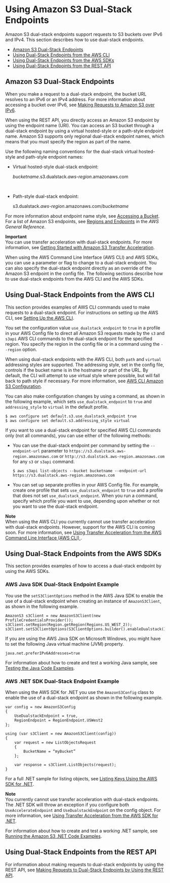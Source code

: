 # Using Amazon S3 Dual\-Stack Endpoints<a name="dual-stack-endpoints"></a>

Amazon S3 dual\-stack endpoints support requests to S3 buckets over IPv6 and IPv4\. This section describes how to use dual\-stack endpoints\.


+ [Amazon S3 Dual\-Stack Endpoints](#dual-stack-endpoints-description)
+ [Using Dual\-Stack Endpoints from the AWS CLI](#dual-stack-endpoints-cli)
+ [Using Dual\-Stack Endpoints from the AWS SDKs](#dual-stack-endpoints-sdks)
+ [Using Dual\-Stack Endpoints from the REST API](#dual-stack-endpoints-examples-rest-api)

## Amazon S3 Dual\-Stack Endpoints<a name="dual-stack-endpoints-description"></a>

When you make a request to a dual\-stack endpoint, the bucket URL resolves to an IPv6 or an IPv4 address\. For more information about accessing a bucket over IPv6, see [Making Requests to Amazon S3 over IPv6](ipv6-access.md)\.

When using the REST API, you directly access an Amazon S3 endpoint by using the endpoint name \(URI\)\. You can access an S3 bucket through a dual\-stack endpoint by using a virtual hosted\-style or a path\-style endpoint name\. Amazon S3 supports only regional dual\-stack endpoint names, which means that you must specify the region as part of the name\. 

Use the following naming conventions for the dual\-stack virtual hosted\-style and path\-style endpoint names:

+ Virtual hosted\-style dual\-stack endpoint: 

   *bucketname*\.s3\.dualstack\.*aws\-region*\.amazonaws\.com

   

+ Path\-style dual\-stack endpoint: 

  s3\.dualstack\.*aws\-region*\.amazonaws\.com/*bucketname*

For more information about endpoint name style, see [Accessing a Bucket](UsingBucket.md#access-bucket-intro)\. For a list of Amazon S3 endpoints, see [Regions and Endpoints](http://docs.aws.amazon.com/general/latest/gr/rande.html#s3_region) in the *AWS General Reference*\. 

**Important**  
You can use transfer acceleration with dual\-stack endpoints\. For more information, see [Getting Started with Amazon S3 Transfer Acceleration](transfer-acceleration.md#transfer-acceleration-getting-started)\.

When using the AWS Command Line Interface \(AWS CLI\) and AWS SDKs, you can use a parameter or flag to change to a dual\-stack endpoint\. You can also specify the dual\-stack endpoint directly as an override of the Amazon S3 endpoint in the config file\. The following sections describe how to use dual\-stack endpoints from the AWS CLI and the AWS SDKs\.

## Using Dual\-Stack Endpoints from the AWS CLI<a name="dual-stack-endpoints-cli"></a>

This section provides examples of AWS CLI commands used to make requests to a dual\-stack endpoint\. For instructions on setting up the AWS CLI, see [Setting Up the AWS CLI](setup-aws-cli.md)\.

You set the configuration value `use_dualstack_endpoint` to `true` in a profile in your AWS Config file to direct all Amazon S3 requests made by the `s3` and `s3api` AWS CLI commands to the dual\-stack endpoint for the specified region\. You specify the region in the config file or in a command using the `--region` option\. 

When using dual\-stack endpoints with the AWS CLI, both `path` and `virtual` addressing styles are supported\. The addressing style, set in the config file, controls if the bucket name is in the hostname or part of the URL\. By default, the CLI will attempt to use virtual style where possible, but will fall back to path style if necessary\. For more information, see [AWS CLI Amazon S3 Configuration](http://docs.aws.amazon.com/cli/latest/topic/s3-config.html)\.

You can also make configuration changes by using a command, as shown in the following example, which sets `use_dualstack_endpoint` to `true` and `addressing_style` to `virtual` in the default profile\.

```
$ aws configure set default.s3.use_dualstack_endpoint true
$ aws configure set default.s3.addressing_style virtual
```

If you want to use a dual\-stack endpoint for specified AWS CLI commands only \(not all commands\), you can use either of the following methods: 

+ You can use the dual\-stack endpoint per command by setting the `--endpoint-url` parameter to `https://s3.dualstack.aws-region.amazonaws.com` or `http://s3.dualstack.aws-region.amazonaws.com` for any `s3` or `s3api` command\.

  ```
  $ aws s3api list-objects --bucket bucketname --endpoint-url https://s3.dualstack.aws-region.amazonaws.com
  ```

+ You can set up separate profiles in your AWS Config file\. For example, create one profile that sets `use_dualstack_endpoint` to `true` and a profile that does not set `use_dualstack_endpoint`\. When you run a command, specify which profile you want to use, depending upon whether or not you want to use the dual\-stack endpoint\. 

**Note**  
When using the AWS CLI you currently cannot use transfer acceleration with dual\-stack endpoints\. However, support for the AWS CLI is coming soon\. For more information, see [Using Transfer Acceleration from the AWS Command Line Interface \(AWS CLI\) ](transfer-acceleration-examples.md#transfer-acceleration-examples-aws-cli)\. 

## Using Dual\-Stack Endpoints from the AWS SDKs<a name="dual-stack-endpoints-sdks"></a>

This section provides examples of how to access a dual\-stack endpoint by using the AWS SDKs\. 

### AWS Java SDK Dual\-Stack Endpoint Example<a name="dual-stack-endpoints-examples-java"></a>

You use the `setS3ClientOptions` method in the AWS Java SDK to enable the use of a dual\-stack endpoint when creating an instance of `AmazonS3Client`, as shown in the following example\. 

```
AmazonS3 s3Client = new AmazonS3Client(new ProfileCredentialsProvider());
s3Client.setRegion(Region.getRegion(Regions.US_WEST_2));
s3Client.setS3ClientOptions(S3ClientOptions.builder().enableDualstack().build());
```

If you are using the AWS Java SDK on Microsoft Windows, you might have to set the following Java virtual machine \(JVM\) property\. 

```
java.net.preferIPv6Addresses=true
```

For information about how to create and test a working Java sample, see [Testing the Java Code Examples](UsingTheMPDotJavaAPI.md#TestingJavaSamples)\. 

### AWS \.NET SDK Dual\-Stack Endpoint Example<a name="dual-stack-endpoints-examples-dotnet"></a>

When using the AWS SDK for \.NET you use the `AmazonS3Config` class to enable the use of a dual\-stack endpoint as shown in the following example\. 

```
var config = new AmazonS3Config
{
    UseDualstackEndpoint = true,
    RegionEndpoint = RegionEndpoint.USWest2
};

using (var s3Client = new AmazonS3Client(config))
{
    var request = new ListObjectsRequest
    {
        BucketName = “myBucket”
    };

    var response = s3Client.ListObjects(request);
}
```

For a full \.NET sample for listing objects, see [Listing Keys Using the AWS SDK for \.NET](ListingObjectKeysUsingNetSDK.md)\. 

**Note**  
You currently cannot use transfer acceleration with dual\-stack endpoints\. The \.NET SDK will throw an exception if you configure both `UseAccelerateEndpoint` and `UseDualstackEndpoint` on the config object\. For more information, see [Using Transfer Acceleration from the AWS SDK for \.NET](transfer-acceleration-examples.md#transfer-acceleration-examples-dotnet)\.

For information about how to create and test a working \.NET sample, see [Running the Amazon S3 \.NET Code Examples](UsingTheMPDotNetAPI.md#TestingDotNetApiSamples)\. 

## Using Dual\-Stack Endpoints from the REST API<a name="dual-stack-endpoints-examples-rest-api"></a>

For information about making requests to dual\-stack endpoints by using the REST API, see [Making Requests to Dual\-Stack Endpoints by Using the REST API](RESTAPI.md#rest-api-dual-stack)\.